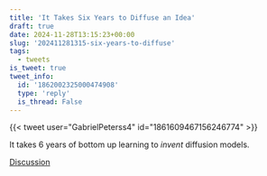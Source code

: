 ```yaml
---
title: 'It Takes Six Years to Diffuse an Idea'
draft: true
date: 2024-11-28T13:15:23+00:00
slug: '202411281315-six-years-to-diffuse'
tags:
  - tweets
is_tweet: true
tweet_info:
  id: '1862002325000474908'
  type: 'reply'
  is_thread: False
---
```




{{< tweet user="GabrielPeterss4" id="1861609467156246774" >}}

It takes 6 years of bottom up learning to *invent* diffusion models.

[Discussion](https://x.com/sytelus/status/1862002325000474908)
